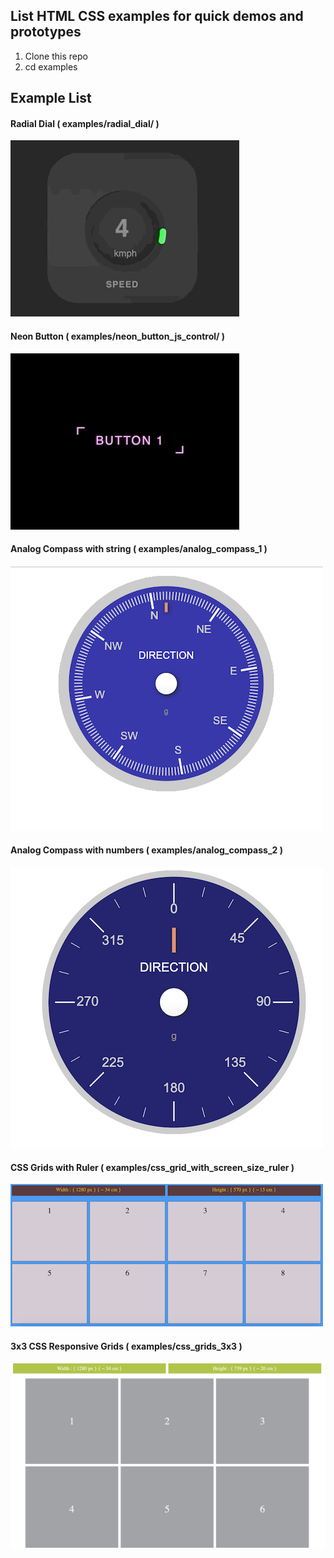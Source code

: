 ## List HTML CSS examples for quick demos and prototypes

1. Clone this repo
2. cd examples

## Example List

#### Radial Dial ( examples/radial_dial/ )

![alt text](images/radial_dial.gif)

#### Neon Button ( examples/neon_button_js_control/ )

![alt text](images/neon_button.gif)

#### Analog Compass with string ( examples/analog_compass_1 )

![alt text](images/analog_compass_1.png)

#### Analog Compass with numbers ( examples/analog_compass_2 )

![alt text](images/analog_compass_2.png)

#### CSS Grids with Ruler ( examples/css_grid_with_screen_size_ruler )

![alt text](images/grid_with_ruler_1.png)

#### 3x3 CSS Responsive Grids ( examples/css_grids_3x3 )

![alt text](images/css_3x3_square_grids.png)
